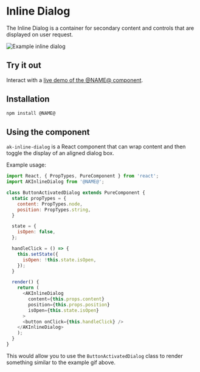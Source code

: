 # Inline Dialog

The Inline Dialog is a container for secondary content and controls that are displayed on user request.

![Example inline dialog](https://i.imgur.com/y4YJ27Y.gif)

## Try it out

Interact with a [live demo of the @NAME@ component](https://aui-cdn.atlassian.com/atlaskit/stories/@NAME@/@VERSION@/).

## Installation

```sh
npm install @NAME@
```

## Using the component

`ak-inline-dialog` is a React component that can wrap content and then toggle the display of an aligned dialog box.

Example usage:

```js
import React, { PropTypes, PureComponent } from 'react';
import AKInlineDialog from '@NAME@';

class ButtonActivatedDialog extends PureComponent {
  static propTypes = {
    content: PropTypes.node,
    position: PropTypes.string,
  }

  state = {
    isOpen: false,
  };

  handleClick = () => {
    this.setState({
      isOpen: !this.state.isOpen,
    });
  }

  render() {
    return (
      <AKInlineDialog
        content={this.props.content}
        position={this.props.position}
        isOpen={this.state.isOpen}
      >
      <button onClick={this.handleClick} />
    </AKInlineDialog>
    );
  }
}
```

This would allow you to use the `ButtonActivatedDialog` class to render something similar to the example gif above.
